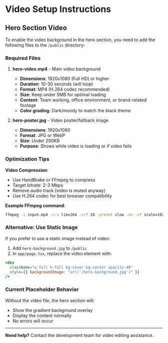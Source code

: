 # Video Setup Instructions

## Hero Section Video

To enable the video background in the hero section, you need to add the following files to the `/public` directory:

### Required Files

1. **hero-video.mp4** - Main video background
   - **Dimensions**: 1920x1080 (Full HD) or higher
   - **Duration**: 10-30 seconds (will loop)
   - **Format**: MP4 (H.264 codec recommended)
   - **Size**: Keep under 5MB for optimal loading
   - **Content**: Team working, office environment, or brand-related footage
   - **Color grading**: Dark/moody to match the black theme

2. **hero-poster.jpg** - Video poster/fallback image
   - **Dimensions**: 1920x1080
   - **Format**: JPG or WebP
   - **Size**: Under 200KB
   - **Purpose**: Shows while video is loading or if video fails

### Optimization Tips

**Video Compression**:
- Use HandBrake or FFmpeg to compress
- Target bitrate: 2-3 Mbps
- Remove audio track (video is muted anyway)
- Use H.264 codec for best browser compatibility

**Example FFmpeg command**:
```bash
ffmpeg -i input.mp4 -c:v libx264 -crf 28 -preset slow -an -vf scale=1920:1080 hero-video.mp4
```

### Alternative: Use Static Image

If you prefer to use a static image instead of video:

1. Add `hero-background.jpg` to `/public`
2. In `app/page.tsx`, replace the video element with:
```jsx
<div 
  className="w-full h-full bg-cover bg-center opacity-40"
  style={{ backgroundImage: "url('/hero-background.jpg')" }}
/>
```

### Current Placeholder Behavior

Without the video file, the hero section will:
- Show the gradient background overlay
- Display the content normally
- No errors will occur

---

**Need help?** Contact the development team for video editing assistance.

